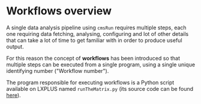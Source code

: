 # Workflows overview

A single data analysis pipeline using `cmsRun` requires multiple steps, each one 
requiring data fetching, analysing, configuring and lot of other details that 
can take a lot of time to get familiar with in order to produce useful output.

For this reason the concept of __workflows__ has been introduced so that multiple
steps can be executed from a single program, using a single unique 
identifying number ("Workflow number").

The program responsible for executing workflows is a Python script available 
on LXPLUS named `runTheMatrix.py` (its source code can be found [here](https://github.com/cms-sw/cmssw/blob/master/Configuration/PyReleaseValidation/scripts/runTheMatrix.py)).
